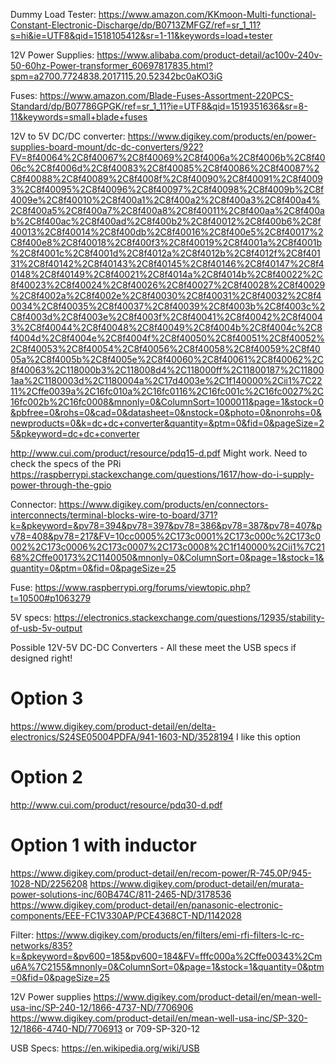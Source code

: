 Dummy Load Tester: https://www.amazon.com/KKmoon-Multi-functional-Constant-Electronic-Discharge/dp/B0713ZMFGZ/ref=sr_1_11?s=hi&ie=UTF8&qid=1518105412&sr=1-11&keywords=load+tester


12V Power Supplies:
https://www.alibaba.com/product-detail/ac100v-240v-50-60hz-Power-transformer_60697817835.html?spm=a2700.7724838.2017115.20.52342bc0aKO3iG

Fuses:
https://www.amazon.com/Blade-Fuses-Assortment-220PCS-Standard/dp/B07786GPGK/ref=sr_1_11?ie=UTF8&qid=1519351636&sr=8-11&keywords=small+blade+fuses


12V to 5V DC/DC converter:
https://www.digikey.com/products/en/power-supplies-board-mount/dc-dc-converters/922?FV=8f40064%2C8f40067%2C8f40069%2C8f4006a%2C8f4006b%2C8f4006c%2C8f4006d%2C8f40083%2C8f40085%2C8f40086%2C8f40087%2C8f40088%2C8f40089%2C8f4008f%2C8f40090%2C8f40091%2C8f40093%2C8f40095%2C8f40096%2C8f40097%2C8f40098%2C8f4009b%2C8f4009e%2C8f40010%2C8f400a1%2C8f400a2%2C8f400a3%2C8f400a4%2C8f400a5%2C8f400a7%2C8f400a8%2C8f40011%2C8f400aa%2C8f400ab%2C8f400ac%2C8f400ad%2C8f400b2%2C8f40012%2C8f400b6%2C8f40013%2C8f40014%2C8f400db%2C8f40016%2C8f400e5%2C8f40017%2C8f400e8%2C8f40018%2C8f400f3%2C8f40019%2C8f4001a%2C8f4001b%2C8f4001c%2C8f4001d%2C8f4012a%2C8f4012b%2C8f4012f%2C8f40131%2C8f40142%2C8f40143%2C8f40145%2C8f40146%2C8f40147%2C8f40148%2C8f40149%2C8f40021%2C8f4014a%2C8f4014b%2C8f40022%2C8f40023%2C8f40024%2C8f40026%2C8f40027%2C8f40028%2C8f40029%2C8f4002a%2C8f4002e%2C8f40030%2C8f40031%2C8f40032%2C8f40034%2C8f40035%2C8f40037%2C8f40039%2C8f4003b%2C8f4003c%2C8f4003d%2C8f4003e%2C8f4003f%2C8f40041%2C8f40042%2C8f40043%2C8f40044%2C8f40048%2C8f40049%2C8f4004b%2C8f4004c%2C8f4004d%2C8f4004e%2C8f4004f%2C8f40050%2C8f40051%2C8f40052%2C8f40053%2C8f40054%2C8f40056%2C8f40058%2C8f40059%2C8f4005a%2C8f4005b%2C8f4005e%2C8f40060%2C8f40061%2C8f40062%2C8f40063%2C118000b3%2C118008d4%2C118000ff%2C11800187%2C118001aa%2C1180003d%2C1180004a%2C17d4003e%2C1f140000%2Cii1%7C2211%2Cffe0039a%2C16fc010a%2C16fc0116%2C16fc001c%2C16fc0027%2C16fc002b%2C16fc0008&mnonly=0&ColumnSort=1000011&page=1&stock=0&pbfree=0&rohs=0&cad=0&datasheet=0&nstock=0&photo=0&nonrohs=0&newproducts=0&k=dc+dc+converter&quantity=&ptm=0&fid=0&pageSize=25&pkeyword=dc+dc+converter

http://www.cui.com/product/resource/pdq15-d.pdf Might work. Need to check the specs of the PRi
https://raspberrypi.stackexchange.com/questions/1617/how-do-i-supply-power-through-the-gpio


Connector:
https://www.digikey.com/products/en/connectors-interconnects/terminal-blocks-wire-to-board/371?k=&pkeyword=&pv78=394&pv78=397&pv78=386&pv78=387&pv78=407&pv78=408&pv78=217&FV=10cc0005%2C173c0001%2C173c000c%2C173c0002%2C173c0006%2C173c0007%2C173c0008%2C1f140000%2Cii1%7C2168%2Cffe00173%2C1140050&mnonly=0&ColumnSort=0&page=1&stock=1&quantity=0&ptm=0&fid=0&pageSize=25

Fuse:
https://www.raspberrypi.org/forums/viewtopic.php?t=10500#p1063279

5V specs:
https://electronics.stackexchange.com/questions/12935/stability-of-usb-5v-output

Possible 12V-5V DC-DC Converters - All these meet the USB specs if designed right!
# Option 3
https://www.digikey.com/product-detail/en/delta-electronics/S24SE05004PDFA/941-1603-ND/3528194
I like this option

# Option 2
http://www.cui.com/product/resource/pdq30-d.pdf

# Option 1 with inductor
https://www.digikey.com/product-detail/en/recom-power/R-745.0P/945-1028-ND/2256208
https://www.digikey.com/product-detail/en/murata-power-solutions-inc/60B474C/811-2465-ND/3178536
https://www.digikey.com/product-detail/en/panasonic-electronic-components/EEE-FC1V330AP/PCE4368CT-ND/1142028

Filter:
https://www.digikey.com/products/en/filters/emi-rfi-filters-lc-rc-networks/835?k=&pkeyword=&pv600=185&pv600=184&FV=fffc000a%2Cffe00343%2Cmu6A%7C2155&mnonly=0&ColumnSort=0&page=1&stock=1&quantity=0&ptm=0&fid=0&pageSize=25

12V Power supplies
https://www.digikey.com/product-detail/en/mean-well-usa-inc/SP-240-12/1866-4737-ND/7706906
https://www.digikey.com/product-detail/en/mean-well-usa-inc/SP-320-12/1866-4740-ND/7706913 or 709-SP-320-12


USB Specs:
https://en.wikipedia.org/wiki/USB
